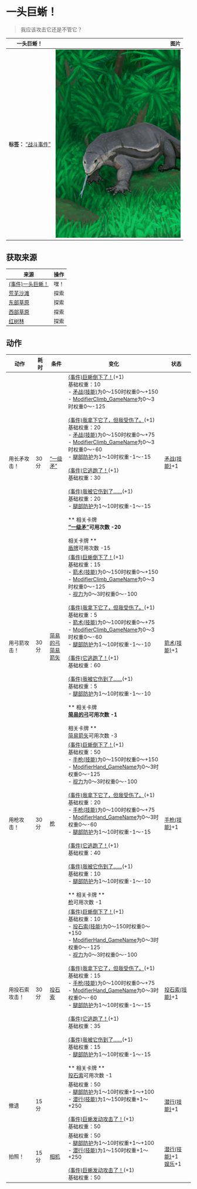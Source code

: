 # 一头巨蜥！  
> 我应该攻击它还是不管它？  
  
  一头巨蜥！  |   图片   
 ----  |  ----:   
 **标签：**	[“战斗事件”](tag_FightEvent.md)  |  ![](Sprite/MonitorEvent.png)   
  
## 获取来源  
来源  |  操作  
----  |  ----  
[(事件)一头巨蜥！](Event_MonitorRaid.md)  |  嘿！  
[荒芜沙滩](DesolateBeach.md)  |  探索  
[东部草原](GrasslandsE.md)  |  探索  
[西部草原](GrasslandsW.md)  |  探索  
[红树林](Mangroves.md)  |  探索  
## 动作  
动作  |  耗时  |  条件  |  变化  |  状态  
----  |  ----  |  ----  |  ----  |  ----  
用长矛攻击！<br>  |  30分  |  [“一级矛”](tag_Spear.md)  |  [(事件)巨蜥倒下了！](Event_MonitorFightSuccess.md)(+1)<br>基础权重：10<br>- [矛战(技能)](Skill_SpearFighting.md)为0～150时权重0～+150<br>- [ModifierClimb_GameName](ModifierClimb.md)为0～3时权重0～-125<br><br>[(事件)我拿下它了，但我受伤了。](Event_MonitorFightMixedSuccess.md)(+1)<br>基础权重：20<br>- [矛战(技能)](Skill_SpearFighting.md)为0～150时权重0～+75<br>- [ModifierClimb_GameName](ModifierClimb.md)为0～3时权重0～-60<br>- [腿部防护](LegProtection.md)为1～10时权重-1～-15<br><br>[(事件)它逃跑了！](Event_MonitorFightFailure.md)(+1)<br>基础权重：30<br><br>[(事件)我被它伤到了……](Event_MonitorFightBadFailure.md)(+1)<br>基础权重：20<br>- [腿部防护](LegProtection.md)为1～10时权重-1～-15<br><br>** 相关卡牌 **<br>[“一级矛”](tag_Spear.md)可用次数  -20<br><br>** 相关卡牌 **<br>[盾牌](Shield.md)可用次数  -15<br>  |  [矛战(技能)](Skill_SpearFighting.md)+1  
用弓箭攻击！<br>  |  30分  |  [简易的弓](BowRustic.md)<br>[简易箭矢](ArrowSimple.md)  |  [(事件)巨蜥倒下了！](Event_MonitorFightSuccess.md)(+1)<br>基础权重：15<br>- [箭术(技能)](Skill_Archery.md)为0～150时权重0～+150<br>- [ModifierClimb_GameName](ModifierClimb.md)为0～3时权重0～-125<br>- [视力](Myopia.md)为0～3时权重0～-100<br><br>[(事件)我拿下它了，但我受伤了。](Event_MonitorFightMixedSuccess.md)(+1)<br>基础权重：5<br>- [箭术(技能)](Skill_Archery.md)为0～100时权重0～+75<br>- [ModifierClimb_GameName](ModifierClimb.md)为0～3时权重0～-60<br>- [腿部防护](LegProtection.md)为1～10时权重-1～-10<br><br>[(事件)它逃跑了！](Event_MonitorFightFailure.md)(+1)<br>基础权重：60<br><br>[(事件)我被它伤到了……](Event_MonitorFightBadFailure.md)(+1)<br>基础权重：5<br>- [腿部防护](LegProtection.md)为1～10时权重-1～-10<br><br>** 相关卡牌 **<br>[简易的弓](BowRustic.md)可用次数  -1<br><br>** 相关卡牌 **<br>[简易箭矢](ArrowSimple.md)可用次数  -3<br>  |  [箭术(技能)](Skill_Archery.md)+1  
用枪攻击！<br>  |  30分  |  [枪](Gun.md)  |  [(事件)巨蜥倒下了！](Event_MonitorFightSuccess.md)(+1)<br>基础权重：50<br>- [手枪(技能)](Skill_Handguns.md)为0～150时权重0～+150<br>- [ModifierHand_GameName](ModifierHand.md)为0～3时权重0～-125<br>- [视力](Myopia.md)为0～3时权重0～-100<br><br>[(事件)我拿下它了，但我受伤了。](Event_MonitorFightMixedSuccess.md)(+1)<br>基础权重：20<br>- [手枪(技能)](Skill_Handguns.md)为0～100时权重0～+75<br>- [ModifierHand_GameName](ModifierHand.md)为0～3时权重0～-60<br>- [腿部防护](LegProtection.md)为1～10时权重-1～-15<br><br>[(事件)它逃跑了！](Event_MonitorFightFailure.md)(+1)<br>基础权重：40<br><br>[(事件)我被它伤到了……](Event_MonitorFightBadFailure.md)(+1)<br>基础权重：10<br>- [腿部防护](LegProtection.md)为1～10时权重-1～-10<br><br>** 相关卡牌 **<br>[枪](Gun.md)可用次数  -1<br>  |  [手枪(技能)](Skill_Handguns.md)+1  
用投石索攻击！<br>  |  30分  |  [投石索](Sling.md)  |  [(事件)巨蜥倒下了！](Event_MonitorFightSuccess.md)(+1)<br>基础权重：10<br>- [投石索(技能)](Skill_Sling.md)为0～150时权重0～+150<br>- [ModifierHand_GameName](ModifierHand.md)为0～3时权重0～-125<br>- [视力](Myopia.md)为0～3时权重0～-100<br><br>[(事件)我拿下它了，但我受伤了。](Event_MonitorFightMixedSuccess.md)(+1)<br>基础权重：15<br>- [手枪(技能)](Skill_Handguns.md)为0～100时权重0～+75<br>- [ModifierHand_GameName](ModifierHand.md)为0～3时权重0～-60<br>- [腿部防护](LegProtection.md)为1～10时权重-1～-15<br><br>[(事件)它逃跑了！](Event_MonitorFightFailure.md)(+1)<br>基础权重：35<br><br>[(事件)我被它伤到了……](Event_MonitorFightBadFailure.md)(+1)<br>基础权重：15<br>- [腿部防护](LegProtection.md)为1～10时权重-1～-15<br><br>** 相关卡牌 **<br>[投石索](Sling.md)可用次数  -1<br>  |  [投石索(技能)](Skill_Sling.md)+1  
撤退<br>  |  15分  |    |  基础权重：50<br>- [腿部防护](LegProtection.md)为1～10时权重+1～+100<br>- [潜行(技能)](Skill_Stealth.md)为1～150时权重+1～+250<br><br>[(事件)巨蜥发动攻击了！](Event_MonitorFightFailedRetreat.md)(+1)<br>基础权重：50<br>  |  [潜行(技能)](Skill_Stealth.md)+1  
拍照！<br>  |  15分  |  [相机](Camera.md)  |  基础权重：50<br>- [腿部防护](LegProtection.md)为1～10时权重+1～+100<br>- [潜行(技能)](Skill_Stealth.md)为1～150时权重+1～+250<br><br>[(事件)巨蜥发动攻击了！](Event_MonitorFightFailedRetreat.md)(+1)<br>基础权重：50<br>  |  [潜行(技能)](Skill_Stealth.md)+1<br>[娱乐](Entertainment.md)+1  
